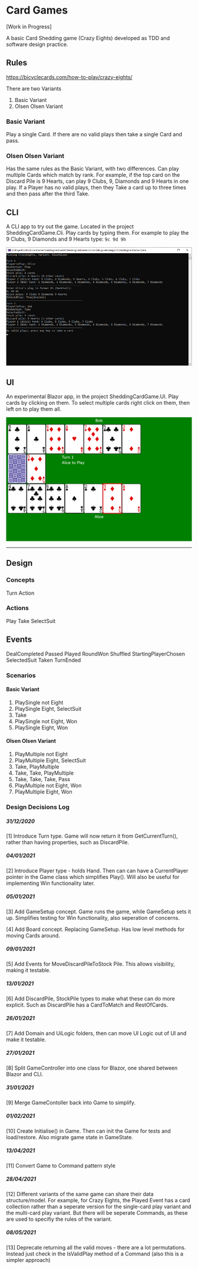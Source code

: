 # Card Games

[Work in Progress]

A basic Card Shedding game (Crazy Eights) developed as TDD and software design practice.

## Rules
https://bicyclecards.com/how-to-play/crazy-eights/

There are two Variants
1. Basic Variant
1. Olsen Olsen Variant

### Basic Variant
Play a single Card. If there are no valid plays then take a single Card and pass.

### Olsen Olsen Variant
Has the same rules as the Basic Variant, with two differences.
Can play multiple Cards which match by rank. For example, if the top card on the Discard Pile is 9 Hearts, can play 9 Clubs, 9, Diamonds and 9 Hearts in one play.
If a Player has no valid plays, then they Take a card up to three times and then pass after the third Take.

## CLI

A CLI app to try out the game. Located in the project SheddingCardGame.Cli. Play cards by typing them. For example to play the 9 Clubs, 9 Diamonds and 9 Hearts type:
`9c 9d 9h`

![Cli.png](docs/Cli.png)

## UI

An experimental Blazor app, in the project SheddingCardGame.UI. Play cards by clicking on them. To select multiple cards right click on them, then left on to play them all.

![UI.png](docs/UI.png)

-----

## Design

### Concepts

Turn
Action

### Actions
Play
Take
SelectSuit

## Events
DealCompleted
Passed
Played
RoundWon
Shuffled
StartingPlayerChosen
SelectedSuit
Taken
TurnEnded

### Scenarios

#### Basic Variant
1. PlaySingle not Eight
1. PlaySingle Eight, SelectSuit
1. Take
1. PlaySingle not Eight, Won
1. PlaySingle Eight, Won

#### Olsen Olsen Variant
1. PlayMultiple not Eight
1. PlayMultiple Eight, SelectSuit
1. Take, PlayMultiple
1. Take, Take, PlayMultiple
1. Take, Take, Take, Pass
1. PlayMultiple not Eight, Won
1. PlayMultiple Eight, Won

### Design Decisions Log

##### 31/12/2020
[1] Introduce Turn type. Game will now return it from GetCurrentTurn(), rather than having properties, such as DiscardPile.

##### 04/01/2021
[2] Introduce Player type - holds Hand. Then can can have a CurrentPlayer pointer in the Game class which simplifies Play(). Will also be useful for implementing Win functionality later.

##### 05/01/2021
[3] Add GameSetup concept. Game runs the game, while GameSetup sets it up. Simplifies testing for Win functionality, also seperation of concerns.

[4] Add Board concept. Replacing GameSetup. Has low level methods for moving Cards around.

##### 09/01/2021
[5] Add Events for MoveDiscardPileToStock Pile. This allows visibility, making it testable.

##### 13/01/2021
[6] Add DiscardPile, StockPile types to make what these can do more explicit. Such as DiscardPile has a CardToMatch and RestOfCards.

##### 26/01/2021
[7] Add Domain and UiLogic folders, then can move UI Logic out of UI and make it testable.

##### 27/01/2021
[8] Split GameController into one class for Blazor, one shared between Blazor and CLI.

##### 31/01/2021
[9] Merge GameContoller back into Game to simplify.

##### 01/02/2021
[10] Create Initialise() in Game. Then can init the Game for tests and load/restore. Also migrate game state in GameState.

##### 13/04/2021
[11] Convert Game to Command pattern style

##### 28/04/2021
[12] Different variants of the same game can share their data structure/model. For example, for Crazy Eights, the Played Event has a card collection rather than a seperate version for the single-card play variant and the multi-card play variant. But there will be seperate Commands, as these are used to specifiy the rules of the variant.
		
##### 08/05/2021
[13] Deprecate returning all the valid moves - there are a lot permutations. Instead just check in the IsValidPlay method of a Command (also this is a simpler approach)